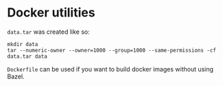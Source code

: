 # Docker utilities

`data.tar` was created like so:

```
mkdir data
tar --numeric-owner --owner=1000 --group=1000 --same-permissions -cf data.tar data
```

`Dockerfile` can be used if you want to build docker images without
using Bazel.
